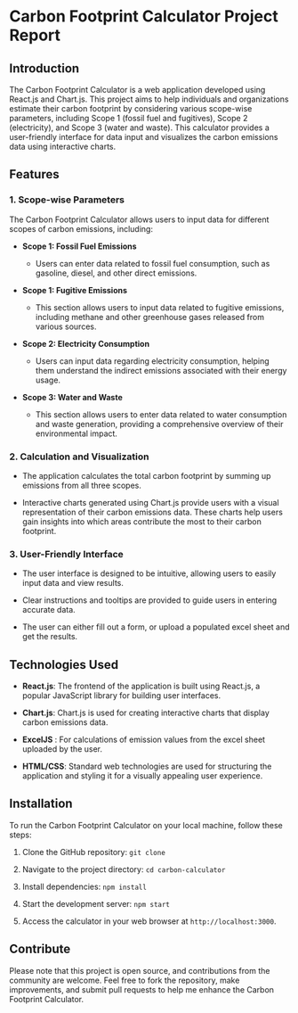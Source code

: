 # Carbon Footprint Calculator Project Report

## Introduction

The Carbon Footprint Calculator is a web application developed using React.js and Chart.js. This project aims to help individuals and organizations estimate their carbon footprint by considering various scope-wise parameters, including Scope 1 (fossil fuel and fugitives), Scope 2 (electricity), and Scope 3 (water and waste). This calculator provides a user-friendly interface for data input and visualizes the carbon emissions data using interactive charts.

## Features

### 1. Scope-wise Parameters

The Carbon Footprint Calculator allows users to input data for different scopes of carbon emissions, including:

- **Scope 1: Fossil Fuel Emissions**
  - Users can enter data related to fossil fuel consumption, such as gasoline, diesel, and other direct emissions.

- **Scope 1: Fugitive Emissions**
  - This section allows users to input data related to fugitive emissions, including methane and other greenhouse gases released from various sources.

- **Scope 2: Electricity Consumption**
  - Users can input data regarding electricity consumption, helping them understand the indirect emissions associated with their energy usage.

- **Scope 3: Water and Waste**
  - This section allows users to enter data related to water consumption and waste generation, providing a comprehensive overview of their environmental impact.

### 2. Calculation and Visualization

- The application calculates the total carbon footprint by summing up emissions from all three scopes.

- Interactive charts generated using Chart.js provide users with a visual representation of their carbon emissions data. These charts help users gain insights into which areas contribute the most to their carbon footprint.

### 3. User-Friendly Interface

- The user interface is designed to be intuitive, allowing users to easily input data and view results.

- Clear instructions and tooltips are provided to guide users in entering accurate data.
- The user can either fill out a form, or upload a populated excel sheet and get the results.

## Technologies Used

- **React.js**: The frontend of the application is built using React.js, a popular JavaScript library for building user interfaces.

- **Chart.js**: Chart.js is used for creating interactive charts that display carbon emissions data.
- **ExcelJS** : For calculations of emission values from the excel sheet uploaded by the user.

- **HTML/CSS**: Standard web technologies are used for structuring the application and styling it for a visually appealing user experience.

## Installation

To run the Carbon Footprint Calculator on your local machine, follow these steps:

1. Clone the GitHub repository: `git clone `

2. Navigate to the project directory: `cd carbon-calculator`

3. Install dependencies: `npm install`

4. Start the development server: `npm start`

5. Access the calculator in your web browser at `http://localhost:3000`.

## Contribute

Please note that this project is open source, and contributions from the community are welcome. Feel free to fork the repository, make improvements, and submit pull requests to help me enhance the Carbon Footprint Calculator.
